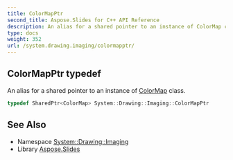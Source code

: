 ```yaml
---
title: ColorMapPtr
second_title: Aspose.Slides for C++ API Reference
description: An alias for a shared pointer to an instance of ColorMap class.
type: docs
weight: 352
url: /system.drawing.imaging/colormapptr/
---
```

## ColorMapPtr typedef


An alias for a shared pointer to an instance of [ColorMap](../colormap/) class.

```cpp
typedef SharedPtr<ColorMap> System::Drawing::Imaging::ColorMapPtr
```

## See Also

* Namespace [System::Drawing::Imaging](../)
* Library [Aspose.Slides](../../)